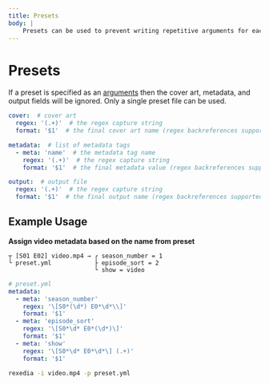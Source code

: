 ```yaml
---
title: Presets
body: |
    Presets can be used to prevent writing repetitive arguments for each format by saving them in a preset file.
---
```

# Presets

If a preset is specified as an [arguments](/rexedia/arguments) then the cover art, metadata, and output fields will be ignored. Only a single preset file can be used.

```yml
cover:  # cover art
  regex: '(.+)'  # the regex capture string
  format: '$1'  # the final cover art name (regex backreferences supported)

metadata:  # list of metadata tags
  - meta: 'name'  # the metadata tag name
    regex: '(.+)'  # the regex capture string
    format: '$1'  # the final metadata value (regex backreferences supported)

output:  # output file
  regex: '(.+)'  # the regex capture string
  format: '$1'  # the final output name (regex backreferences supported)
```

## Example Usage

**Assign video metadata based on the name from preset**
```
┬ [S01 E02] video.mp4 → ┌ season_number = 1
└ preset.yml            ├ episode_sort = 2
                        └ show = video
```
```yml
# preset.yml
metadata:
  - meta: 'season_number'
    regex: '\[S0*(\d*) E0*\d*\\]'
    format: '$1'
  - meta: 'episode_sort'
    regex: '\[S0*\d* E0*(\d*)\]'
    format: '$1'
  - meta: 'show'
    regex: '\[S0*\d* E0*\d*\] (.+)'
    format: '$1'
```
```sh
rexedia -i video.mp4 -p preset.yml
```
